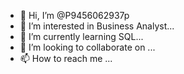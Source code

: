 - 👋 Hi, I’m @P9456062937p
- 👀 I’m interested in Business Analyst...
- 🌱 I’m currently learning SQL...
- 💞️ I’m looking to collaborate on ...
- 📫 How to reach me ...

<!---
P9456062937p/P9456062937p is a ✨ special ✨ repository because its `README.md` (this file) appears on your GitHub profile.
You can click the Preview link to take a look at your changes.
--->
